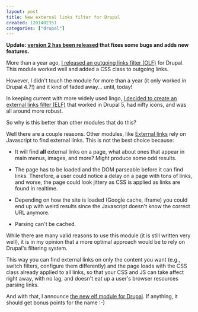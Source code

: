 ```yaml
--- 
layout: post
title: New external links filter for Drupal
created: 1201402351
categories: ["drupal"]
---
```

<strong>Update: <a href="http://drupal.org/node/214805">version 2 has been released</a> that fixes some bugs and adds new features.</strong>

More than a year ago, <a href="https://tedserbinski.com/drupal/new-olf-module-released-from-sf/">I released an outgoing links filter (OLF)</a> for Drupal. This module worked well and added a CSS class to outgoing links.

However, I didn't touch the module for more than a year (it only worked in Drupal 4.7!) and it kind of faded away... until, today!

In keeping current with more widely used lingo, <a href="http://drupal.org/project/elf">I decided to create an external links filter (ELF)</a> that worked in Drupal 5, had nifty icons, and was all around more robust.

So why is this better than other modules that do this?

Well there are a couple reasons. Other modules, like <a href="http://drupal.org/project/extlink">External links</a> rely on Javascript to find external links. This is not the best choice because:

* It will find **all** external links on a page, what about ones that appear in main menus, images, and more? Might produce some odd results.

* The page has to be loaded and the DOM parseable before it can find links. Therefore, a user could notice a delay on a page with tons of links, and worse, the page could look jittery as CSS is applied as links are found in realtime.

* Depending on how the site is loaded (Google cache, iframe) you could end up with weird results since the Javascript doesn't know the correct URL anymore.

* Parsing can't be cached.

While there are many valid reasons to use this module (it is still written very well), it is in my opinion that a more optimal approach would be to rely on Drupal's filtering system.

This way you can find external links on only the content you want (e.g., switch filters, configure them differently) and the page loads with the CSS class already applied to all links, so that your CSS and JS can take affect right away, with no lag, and doesn't eat up a user's browser resources parsing links.

And with that, I announce <a href="http://drupal.org/project/elf">the new elf module for Drupal</a>. If anything, it should get bonus points for the name :-)
